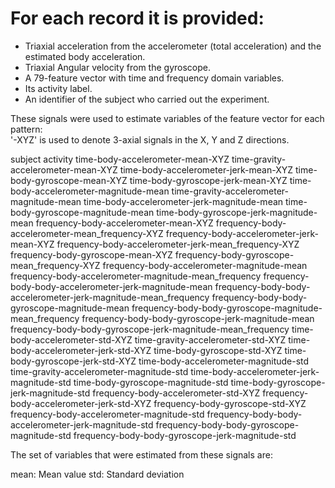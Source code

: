 For each record it is provided:
======================================

- Triaxial acceleration from the accelerometer (total acceleration) and the estimated body acceleration.
- Triaxial Angular velocity from the gyroscope. 
- A 79-feature vector with time and frequency domain variables. 
- Its activity label. 
- An identifier of the subject who carried out the experiment.

 
 These signals were used to estimate variables of the feature vector for each pattern:  
'-XYZ' is used to denote 3-axial signals in the X, Y and Z directions.
 
subject
activity
time-body-accelerometer-mean-XYZ
time-gravity-accelerometer-mean-XYZ
time-body-accelerometer-jerk-mean-XYZ
time-body-gyroscope-mean-XYZ
time-body-gyroscope-jerk-mean-XYZ
time-body-accelerometer-magnitude-mean
time-gravity-accelerometer-magnitude-mean
time-body-accelerometer-jerk-magnitude-mean
time-body-gyroscope-magnitude-mean
time-body-gyroscope-jerk-magnitude-mean
frequency-body-accelerometer-mean-XYZ
frequency-body-accelerometer-mean_frequency-XYZ
frequency-body-accelerometer-jerk-mean-XYZ
frequency-body-accelerometer-jerk-mean_frequency-XYZ
frequency-body-gyroscope-mean-XYZ
frequency-body-gyroscope-mean_frequency-XYZ
frequency-body-accelerometer-magnitude-mean
frequency-body-accelerometer-magnitude-mean_frequency
frequency-body-body-accelerometer-jerk-magnitude-mean
frequency-body-body-accelerometer-jerk-magnitude-mean_frequency
frequency-body-body-gyroscope-magnitude-mean
frequency-body-body-gyroscope-magnitude-mean_frequency
frequency-body-body-gyroscope-jerk-magnitude-mean
frequency-body-body-gyroscope-jerk-magnitude-mean_frequency
time-body-accelerometer-std-XYZ
time-gravity-accelerometer-std-XYZ
time-body-accelerometer-jerk-std-XYZ
time-body-gyroscope-std-XYZ
time-body-gyroscope-jerk-std-XYZ
time-body-accelerometer-magnitude-std
time-gravity-accelerometer-magnitude-std
time-body-accelerometer-jerk-magnitude-std
time-body-gyroscope-magnitude-std
time-body-gyroscope-jerk-magnitude-std
frequency-body-accelerometer-std-XYZ
frequency-body-accelerometer-jerk-std-XYZ
frequency-body-gyroscope-std-XYZ
frequency-body-accelerometer-magnitude-std
frequency-body-body-accelerometer-jerk-magnitude-std
frequency-body-body-gyroscope-magnitude-std
frequency-body-body-gyroscope-jerk-magnitude-std


The set of variables that were estimated from these signals are: 

mean: Mean value
std: Standard deviation
